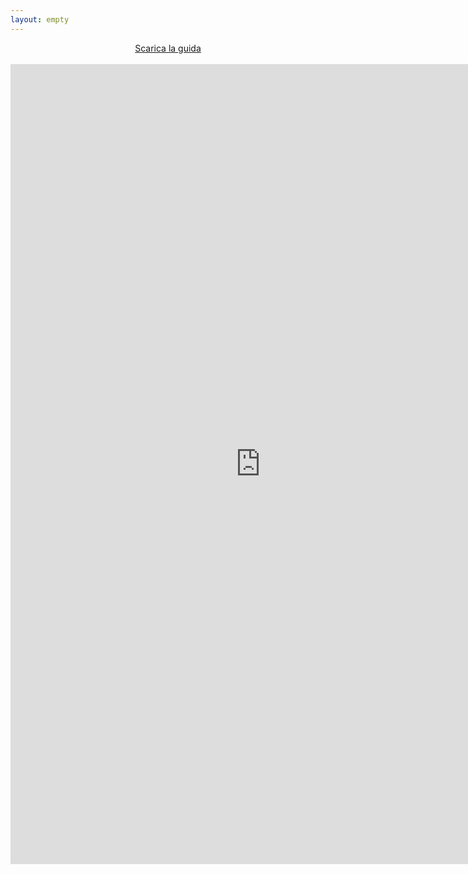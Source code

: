 ```yaml
---
layout: empty
---
```

<center>
<a href="/iniziative/sopravvivenzadalbasso/controguide/sds20.pdf">Scarica la guida</a>
<br> <br>
<iframe src="https://docs.google.com/viewer?url=https://studentidisinistra.it/iniziative/sopravvivenzadalbasso/controguide/sds20.pdf&embedded=true" style="width:800px; height:1280px;" frameborder="0"></iframe>
